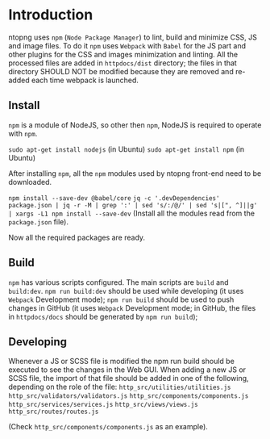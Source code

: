 Introduction
============

ntopng uses `npm` (`Node Package Manager`) to lint, build and minimize CSS, JS and image files. To do it `npm` uses `Webpack` with `Babel` for the JS part and other plugins for the CSS and images minimization and linting.
All the processed files are added in `httpdocs/dist` directory; the files in that directory SHOULD NOT be modified because they are removed and re-added each time webpack is launched.

Install
-------
`npm` is a module of NodeJS, so other then `npm`, NodeJS is required to operate with `npm`.

`sudo apt-get install nodejs` (in Ubuntu)
`sudo apt-get install npm` (in Ubuntu)

After installing `npm`, all the `npm` modules used by ntopng front-end need to be downloaded.

`npm install --save-dev @babel/core` 
`jq -c '.devDependencies' package.json | jq -r -M | grep ':' | sed 's/:/@/' | sed 's|[", ^]||g' | xargs -L1 npm install --save-dev` (Install all the modules read from the `package.json` file).

Now all the required packages are ready.

Build
-----
`npm` has various scripts configured. The main scripts are `build` and `build:dev`.
`npm run build:dev` should be used while developing (it uses `Webpack` Development mode);
`npm run build` should be used to push changes in GitHub (it uses `Webpack` Development mode; in GitHub, the files in `httpdocs/docs` should be generated by `npm run build`);

Developing
----------
Whenever a JS or SCSS file is modified the npm run build should be executed to see the changes in the Web GUI.
When adding a new JS or SCSS file, the import of that file should be added in one of the following, depending on the role of the file:
`http_src/utilities/utilities.js`
`http_src/validators/validators.js`
`http_src/components/components.js`
`http_src/services/services.js`
`http_src/views/views.js`
`http_src/routes/routes.js`

(Check `http_src/components/components.js` as an example).


